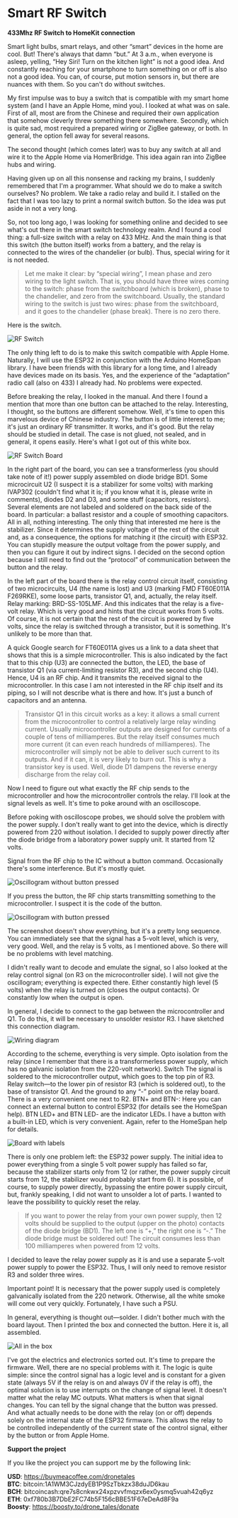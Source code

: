 # Smart RF Switch
  **433Mhz RF Switch to HomeKit connection**
   
  Smart light bulbs, smart relays, and other “smart” devices in the home are cool. But! There's always that damn “but.” At 3 a.m., when everyone is asleep, yelling, “Hey Siri! Turn on the kitchen light” is not a good idea. And constantly reaching for your smartphone to turn something on or off is also not a good idea. You can, of course, put motion sensors in, but there are nuances with them. So you can't do without switches.

  My first impulse was to buy a switch that is compatible with my smart home system (and I have an Apple Home, mind you). I looked at what was on sale. First of all, most are from the Chinese and required their own application that somehow cleverly threw something there somewhere. Secondly, which is quite sad, most required a prepared wiring or ZigBee gateway, or both. In general, the option fell away for several reasons.

  The second thought (which comes later) was to buy any switch at all and wire it to the Apple Home via HomerBridge. This idea again ran into ZigBee hubs and wiring.

  Having given up on all this nonsense and racking my brains, I suddenly remembered that I'm a programmer. What should we do to make a switch ourselves? No problem. We take a radio relay and build it. I stalled on the fact that I was too lazy to print a normal switch button. So the idea was put aside in not a very long.

  So, not too long ago, I was looking for something online and decided to see what's out there in the smart switch technology realm. And I found a cool thing: a full-size switch with a relay on 433 MHz. And the main thing is that this switch (the button itself) works from a battery, and the relay is connected to the wires of the chandelier (or bulb). Thus, special wiring for it is not needed.

  > Let me make it clear: by “special wiring”, I mean phase and zero wiring to the light switch. That is, you should have three wires coming to the switch: phase from the switchboard (which is broken), phase to the chandelier, and zero from the switchboard. Usually, the standard wiring to the switch is just two wires: phase from the switchboard, and it goes to the chandelier (phase break). There is no zero there.

  Here is the switch.

  ![RF Switch](img/switch.jpeg)

  The only thing left to do is to make this switch compatible with Apple Home. Naturally, I will use the ESP32 in conjunction with the Arduino HomeSpan library. I have been friends with this library for a long time, and I already have devices made on its basis. Yes, and the experience of the “adaptation” radio call (also on 433) I already had. No problems were expected.

  Before breaking the relay, I looked in the manual. And there I found a mention that more than one button can be attached to the relay. Interesting, I thought, so the buttons are different somehow. Well, it's time to open this marvelous device of Chinese industry. The button is of little interest to me; it's just an ordinary RF transmitter. It works, and it's good. But the relay should be studied in detail. The case is not glued, not sealed, and in general, it opens easily. Here's what I got out of this white box.

  ![RF Switch Board](img/board.jpeg)

  In the right part of the board, you can see a transformerless (you should take note of it!) power supply assembled on diode bridge BD1. Some microcircuit U2 (I suspect it is a stabilizer for some volts) with marking IVAP302 (couldn't find what it is; if you know what it is, please write in comments), diodes D2 and D3, and some stuff (capacitors, resistors). Several elements are not labeled and soldered on the back side of the board. In particular: a ballast resistor and a couple of smoothing capacitors. All in all, nothing interesting. The only thing that interested me here is the stabilizer. Since it determines the supply voltage of the rest of the circuit and, as a consequence, the options for matching it (the circuit) with ESP32. You can stupidly measure the output voltage from the power supply, and then you can figure it out by indirect signs. I decided on the second option because I still need to find out the “protocol” of communication between the button and the relay.

  In the left part of the board there is the relay control circuit itself, consisting of two microcircuits, U4 (the name is lost) and U3 (marking FMD FT60E011A F269RKE), some loose parts, transistor Q1, and, actually, the relay itself. Relay marking: BRD-SS-105LMF. And this indicates that the relay is a five-volt relay. Which is very good and hints that the circuit works from 5 volts. Of course, it is not certain that the rest of the circuit is powered by five volts, since the relay is switched through a transistor, but it is something. It's unlikely to be more than that.

  A quick Google search for FT60E011A gives us a link to a data sheet that shows that this is a simple microcontroller. This is also indicated by the fact that to this chip (U3) are connected the button, the LED, the base of transistor Q1 (via current-limiting resistor R3), and the second chip (U4). Hence, U4 is an RF chip. And it transmits the received signal to the microcontroller. In this case I am not interested in the RF chip itself and its piping, so I will not describe what is there and how. It's just a bunch of capacitors and an antenna.

  > Transistor Q1 in this circuit works as a key: it allows a small current from the microcontroller to control a relatively large relay winding current. Usually microcontroller outputs are designed for currents of a couple of tens of milliamperes. But the relay itself consumes much more current (it can even reach hundreds of milliamperes). The microcontroller will simply not be able to deliver such current to its outputs. And if it can, it is very likely to burn out. This is why a transistor key is used. Well, diode D1 dampens the reverse energy discharge from the relay coil.

  Now I need to figure out what exactly the RF chip sends to the microcontroller and how the microcontroller controls the relay. I'll look at the signal levels as well. It's time to poke around with an oscilloscope.

  Before poking with oscilloscope probes, we should solve the problem with the power supply. I don't really want to get into the device, which is directly powered from 220 without isolation. I decided to supply power directly after the diode bridge from a laboratory power supply unit. It started from 12 volts.

  Signal from the RF chip to the IC without a button command. Occasionally there's some interference. But it's mostly quiet.

  ![Oscillogram without button pressed](img/osc_no_btn.jpeg)

  If you press the button, the RF chip starts transmitting something to the microcontroller. I suspect it is the code of the button.

  ![Oscillogram with button pressed](img/osc_btn.jpeg)

  The screenshot doesn't show everything, but it's a pretty long sequence. You can immediately see that the signal has a 5-volt level, which is very, very good. Well, and the relay is 5 volts, as I mentioned above. So there will be no problems with level matching.

  I didn't really want to decode and emulate the signal, so I also looked at the relay control signal (on R3 on the microcontroller side). I will not give the oscillogram; everything is expected there. Either constantly high level (5 volts) when the relay is turned on (closes the output contacts). Or constantly low when the output is open.

  In general, I decide to connect to the gap between the microcontroller and Q1. To do this, it will be necessary to unsolder resistor R3. I have sketched this connection diagram.

  ![Wiring diagram](wiring/SmartRfSwitchWiring.png)

  According to the scheme, everything is very simple. Opto isolation from the relay (since I remember that there is a transformerless power supply, which has no galvanic isolation from the 220-volt network). Switch The signal is soldered to the microcontroller output, which goes to the top pin of R3. Relay switch—to the lower pin of resistor R3 (which is soldered out), to the base of transistor Q1. And the ground to any “-” point on the relay board. There is a very convenient one next to R2. BTN+ and BTN-: Here you can connect an external button to control ESP32 (for details see the HomeSpan help). BTN LED+ and BTN LED- are the indicator LEDs. I have a button with a built-in LED, which is very convenient. Again, refer to the HomeSpan help for details.

  ![Board with labels](img/board_lbl.jpeg)

  There is only one problem left: the ESP32 power supply. The initial idea to power everything from a single 5 volt power supply has failed so far, because the stabilizer starts only from 12 (or rather, the power supply circuit starts from 12, the stabilizer would probably start from 6). It is possible, of course, to supply power directly, bypassing the entire power supply circuit, but, frankly speaking, I did not want to unsolder a lot of parts. I wanted to leave the possibility to quickly reset the relay.

  > If you want to power the relay from your own power supply, then 12 volts should be supplied to the output (upper on the photo) contacts of the diode bridge (BD1). The left one is “+,” the right one is “-.” The diode bridge must be soldered out! The circuit consumes less than 100 milliamperes when powered from 12 volts.

  I decided to leave the relay power supply as it is and use a separate 5-volt power supply to power the ESP32. Thus, I will only need to remove resistor R3 and solder three wires.

  Important point! It is necessary that the power supply used is completely galvanically isolated from the 220 network. Otherwise, all the white smoke will come out very quickly. Fortunately, I have such a PSU.

  In general, everything is thought out—solder. I didn't bother much with the board layout. Then I printed the box and connected the button. Here it is, all assembled.

  ![All in the box](img/final.jpeg)

  I've got the electrics and electronics sorted out. It's time to prepare the firmware. Well, there are no special problems with it. The logic is quite simple: since the control signal has a logic level and is constant for a given state (always 5V if the relay is on and always 0V if the relay is off), the optimal solution is to use interrupts on the change of signal level. It doesn't matter what the relay MC outputs. What matters is when that signal changes. You can tell by the signal change that the button was pressed. And what actually needs to be done with the relay (on or off) depends solely on the internal state of the ESP32 firmware. This allows the relay to be controlled independently of the current state of the control signal, either by the button or from Apple Home.

  **Support the project**
  
  If you like the project you can support me by the following link:
  
  **USD**: https://buymeacoffee.com/dronetales  
  **BTC**: bitcoin:1A1WM3CJzdyEB1P9SzTbkzx38duJD6kau  
  **BCH**: bitcoincash:qre7s8cnkwx24xpzvvfmqzx6ex0ysmq5vuah42q6yz  
  **ETH**: 0xf780b3B7DbE2FC74b5F156cBBE51F67eDeAd8F9a  
  **Boosty**: https://boosty.to/drone_tales/donate  
